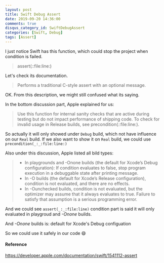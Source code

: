 ```yaml
---
layout: post
title: Swift Debug Assert
date: 2019-09-20 14:36:00
comments: true
disqus_category_id: SwiftDebugAssert
categories: [Swift, Debug]
tags: [Assert]
---
```


I just notice Swift has this function, which could stop the project when condition is failed.

> assert(_:_:file:line:)

Let's check its documentation.

> Performs a traditional C-style assert with an optional message.

OK. From this description, we might still confused what its saying.

In the bottom discussion part, Apple explained for us:

> Use this function for internal sanity checks that are active during testing but do not impact performance of shipping code. To check for invalid usage in Release builds, see precondition(_:_:file:line:).

So actually it will only showed under `Debug` build, which not have influence on our `Real` build. If we also want to show it on `Real` build, we could use `precondition(_:_:file:line:)`

Also under this discussion, Apple listed all bild types:

> - In playgrounds and -Onone builds (the default for Xcode’s Debug configuration): If condition evaluates to false, stop program execution in a debuggable state after printing message.
> - In -O builds (the default for Xcode’s Release configuration), condition is not evaluated, and there are no effects.
> - In -Ounchecked builds, condition is not evaluated, but the optimizer may assume that it always evaluates to true. Failure to satisfy that assumption is a serious programming error.

And we could see `assert(_:_:file:line)` condition part is said it will only evaluated in playgroud and *-Onone* builds.

And *-Onone* builds is:
default for Xcode's Debug configuation

So we could use it safely in our code :smile:

#### Reference
https://developer.apple.com/documentation/swift/1541112-assert